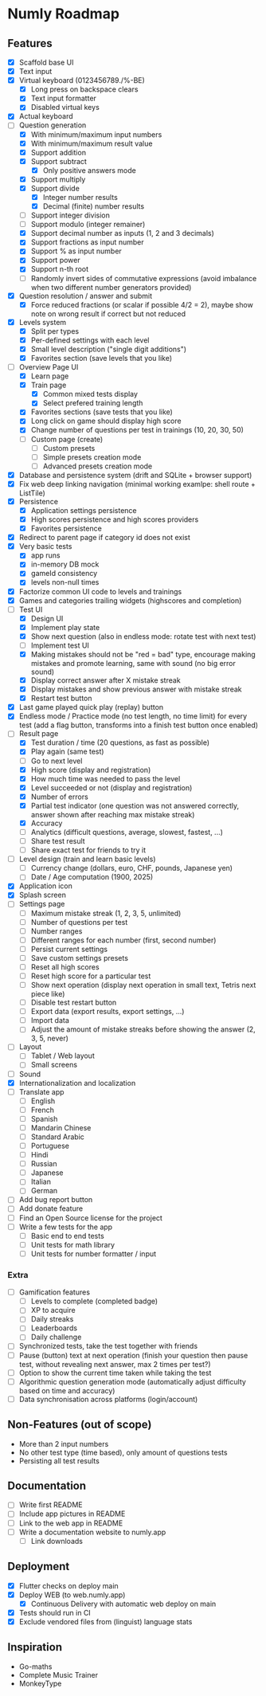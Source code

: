 # Numly Roadmap

## Features

- [X] Scaffold base UI
- [X] Text input
- [X] Virtual keyboard (0123456789./%-BE)
    - [X] Long press on backspace clears
    - [X] Text input formatter
    - [X] Disabled virtual keys
- [X] Actual keyboard
- [ ] Question generation
    - [X] With minimum/maximum input numbers
    - [X] With minimum/maximum result value
    - [X] Support addition
    - [X] Support subtract
        - [X] Only positive answers mode
    - [X] Support multiply
    - [X] Support divide
        - [X] Integer number results
        - [X] Decimal (finite) number results
    - [ ] Support integer division
    - [ ] Support modulo (integer remainer)
    - [X] Support decimal number as inputs (1, 2 and 3 decimals)
    - [X] Support fractions as input number
    - [X] Support % as input number
    - [X] Support power
    - [X] Support n-th root
    - [ ] Randomly invert sides of commutative expressions (avoid imbalance when two different number generators provided)
- [X] Question resolution / answer and submit
    - [X] Force reduced fractions (or scalar if possible 4/2 = 2), maybe show note on wrong result if correct but not reduced
- [X] Levels system
    - [X] Split per types
    - [X] Per-defined settings with each level
    - [X] Small level description ("single digit additions")
    - [X] Favorites section (save levels that you like)
- [ ] Overview Page UI
    - [X] Learn page
    - [X] Train page
        - [X] Common mixed tests display
        - [X] Select prefered training length
    - [X] Favorites sections (save tests that you like)
    - [X] Long click on game should display high score
    - [X] Change number of questions per test in trainings (10, 20, 30, 50)
    - [ ] Custom page (create)
        - [ ] Custom presets
        - [ ] Simple presets creation mode
        - [ ] Advanced presets creation mode
- [X] Database and persistence system (drift and SQLite + browser support)
- [X] Fix web deep linking navigation (minimal working examlpe: shell route + ListTile)
- [X] Persistence
    - [X] Application settings persistence
    - [X] High scores persistence and high scores providers
    - [X] Favorites persistence
- [X] Redirect to parent page if category id does not exist
- [X] Very basic tests
    - [X] app runs
    - [X] in-memory DB mock
    - [X] gameId consistency
    - [X] levels non-null times
- [X] Factorize common UI code to levels and trainings
- [X] Games and categories trailing widgets (highscores and completion)
- [ ] Test UI
    - [X] Design UI
    - [X] Implement play state
    - [X] Show next question (also in endless mode: rotate test with next test)
    - [ ] Implement test UI
    - [X] Making mistakes should not be "red = bad" type, encourage making mistakes and promote learning, same with sound (no big error sound)
    - [X] Display correct answer after X mistake streak
    - [X] Display mistakes and show previous answer with mistake streak
    - [X] Restart test button
- [X] Last game played quick play (replay) button
- [X] Endless mode / Practice mode (no test length, no time limit) for every test (add a flag button, transforms into a finish test button once enabled)
- [ ] Result page
    - [X] Test duration / time (20 questions, as fast as possible)
    - [X] Play again (same test)
    - [ ] Go to next level
    - [X] High score (display and registration)
    - [X] How much time was needed to pass the level
    - [X] Level succeeded or not (display and registration)
    - [X] Number of errors
    - [X] Partial test indicator (one question was not answered correctly, answer shown after reaching max mistake streak)
    - [X] Accuracy
    - [ ] Analytics (difficult questions, average, slowest, fastest, ...)
    - [ ] Share test result
    - [ ] Share exact test for friends to try it
- [ ] Level design (train and learn basic levels)
    - [ ] Currency change (dollars, euro, CHF, pounds, Japanese yen)
    - [ ] Date / Age computation (1900, 2025)
- [X] Application icon
- [X] Splash screen
- [ ] Settings page
    - [ ] Maximum mistake streak (1, 2, 3, 5, unlimited)
    - [ ] Number of questions per test
    - [ ] Number ranges
    - [ ] Different ranges for each number (first, second number)
    - [ ] Persist current settings
    - [ ] Save custom settings presets
    - [ ] Reset all high scores
    - [ ] Reset high score for a particular test
    - [ ] Show next operation (display next operation in small text, Tetris next piece like)
    - [ ] Disable test restart button
    - [ ] Export data (export results, export settings, ...)
    - [ ] Import data
    - [ ] Adjust the amount of mistake streaks before showing the answer (2, 3, 5, never)
- [ ] Layout
    - [ ] Tablet / Web layout
    - [ ] Small screens
- [ ] Sound
- [X] Internationalization and localization
- [ ] Translate app
    - [ ] English
    - [ ] French
    - [ ] Spanish
    - [ ] Mandarin Chinese
    - [ ] Standard Arabic
    - [ ] Portuguese
    - [ ] Hindi
    - [ ] Russian
    - [ ] Japanese
    - [ ] Italian
    - [ ] German
- [ ] Add bug report button
- [ ] Add donate feature
- [ ] Find an Open Source license for the project
- [ ] Write a few tests for the app
    - [ ] Basic end to end tests
    - [ ] Unit tests for math library
    - [ ] Unit tests for number formatter / input

### Extra

- [ ] Gamification features
    - [ ] Levels to complete (completed badge)
    - [ ] XP to acquire
    - [ ] Daily streaks
    - [ ] Leaderboards
    - [ ] Daily challenge
- [ ] Synchronized tests, take the test together with friends
- [ ] Pause (button) text at next operation (finish your question then pause test, without revealing next answer, max 2 times per test?)
- [ ] Option to show the current time taken while taking the test
- [ ] Algorithmic question generation mode (automatically adjust difficulty based on time and accuracy)
- [ ] Data synchronisation across platforms (login/account)

## Non-Features (out of scope)

- More than 2 input numbers
- No other test type (time based), only amount of questions tests
- Persisting all test results

## Documentation

- [ ] Write first README
- [ ] Include app pictures in README
- [ ] Link to the web app in README
- [ ] Write a documentation website to numly.app
    - [ ] Link downloads

## Deployment

- [X] Flutter checks on deploy main
- [X] Deploy WEB (to web.numly.app)
    - [X] Continuous Delivery with automatic web deploy on main
- [X] Tests should run in CI
- [X] Exclude vendored files from (linguist) language stats

## Inspiration

- Go-maths
- Complete Music Trainer
- MonkeyType

